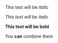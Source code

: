 This text will be _italic_

*This text will be italic*


**This text will be bold**


You **can** combine them
